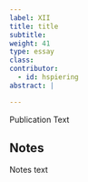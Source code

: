 ```yaml
---
label: XII
title: title
subtitle:
weight: 41
type: essay
class:
contributor:
  - id: hspiering
abstract: |

---
```


Publication Text

## Notes

Notes text
